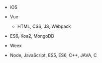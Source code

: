 - iOS

- Vue
	- HTML, CSS, JS, Webpack 


- ES6, Koa2, MongoDB
- Weex
- Node, JavaScript, ES5, ES6, C++, JAVA, C
